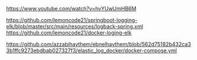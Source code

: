 https://www.youtube.com/watch?v=hvYUwUmHB6M

https://github.com/lemoncode21/springboot-logging-elk/blob/master/src/main/resources/logback-spring.xml  
https://github.com/lemoncode21/docker-loging-elk

https://github.com/azzabihaythem/ebnelhaythem/blob/562d75182b432ca33b1ffc9273ebdbab027327f3/elastic_log_docker/docker-compose.yml
